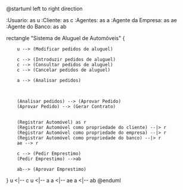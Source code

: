@startuml
left to right direction

:Usuario: as u
:Cliente: as c
:Agentes: as a
:Agente da Empresa: as ae
:Agente do Banco: as ab

rectangle "Sistema de Aluguel de Automóveis" {

        u --> (Modificar pedidos de aluguel)
        
        c --> (Introduzir pedidos de aluguel)
        c --> (Consultar pedidos de aluguel)
        c --> (Cancelar pedidos de aluguel)

        a --> (Analisar pedidos)



        (Analisar pedidos) --> (Aprovar Pedido)
        (Aprovar Pedido) --> (Gerar Contrato)


        (Registrar Automóvel) as r
        (Registrar Automóvel como propriedade do cliente) --|> r
        (Registrar Automóvel como propriedade do empresa) --|> r
        (Registrar Automóvel como propriedade do banco) --|> r
        ae --> r

        c --> (Pedir Emprestimo)
        (Pedir Emprestimo) -->ab

        ab--> (Aprovar Emprestimo)

}
        u <|-- c
        u <|-- a
        a <|-- ae
        a <|-- ab
@enduml